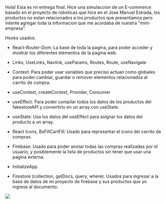 Hola! Esta es mi entrega final.
Hice una simulaccion de un E-commerce basado en el proyecto de roboticas que hice en el Jose Manuel Estrada, los productos no estan relacionados a los productos que presentamos pero intente agregar toda la informacion que me acordaba de nuestra "mini-empresa".

Hooks usados:

- React-Router-Dom: La base de toda la pagina, para poder acceder y mostrar los diferentes elementos de la pagina web.
- Links, UseLinks, Navlink, useParams, Routes, Route, useNavigate

- Context: Para poder usar variables que preciso actuan como globales para poder cambiar, guardar o remover elementos relacionados al carrito de compra.
- useContext, createContext, Provider, Consumer 

- useEffect: Para poder compilar todos los datos de los productos del fakestoreAPI y convertirlo en un array con useState.

- useState: Usa los datos del useEffect para asignar los datos del producto a un array. 

- React Icons, BsFillCartFill: Usado para representar el icono del carrito de compras.

- Firebase: Usado para poder anotar todas las compras realizadas por el usuario, y posiblemente la lista de productos sin tener que usar una pagina externa.

- InitializeApp
- Firestore (collection, getDocs, query, where): Usados para ingresar a la base de datos de mi proyecto de firebase y sus productos que yo ingrese al documento.
 
 ![](https://github.com/galogk/EntregaFinal-Galogk/blob/master/opera_K0Yajku3rG.gif)
